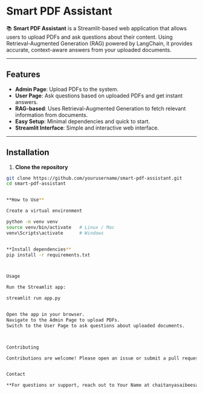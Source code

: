 # Smart PDF Assistant

📚 **Smart PDF Assistant** is a Streamlit-based web application that allows users to upload PDFs and ask questions about their content. Using Retrieval-Augmented Generation (RAG) powered by LangChain, it provides accurate, context-aware answers from your uploaded documents.

---

## Features

- **Admin Page**: Upload PDFs to the system.
- **User Page**: Ask questions based on uploaded PDFs and get instant answers.
- **RAG-based**: Uses Retrieval-Augmented Generation to fetch relevant information from documents.
- **Easy Setup**: Minimal dependencies and quick to start.
- **Streamlit Interface**: Simple and interactive web interface.

---

## Installation

1. **Clone the repository**

```bash
git clone https://github.com/yourusername/smart-pdf-assistant.git
cd smart-pdf-assistant


**How to Use**

Create a virtual environment

python -m venv venv
source venv/bin/activate   # Linux / Mac
venv\Scripts\activate      # Windows


**Install dependencies**
pip install -r requirements.txt



Usage

Run the Streamlit app:

streamlit run app.py


Open the app in your browser.
Navigate to the Admin Page to upload PDFs.
Switch to the User Page to ask questions about uploaded documents.



Contributing

Contributions are welcome! Please open an issue or submit a pull request for bug fixes, improvements, or new features.


Contact

**For questions or support, reach out to Your Name at chaitanyasaibeesabathuni@gmail.com**
